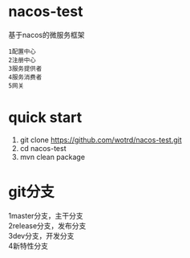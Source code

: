 # nacos-test
基于nacos的微服务框架  


``1配置中心``  
``2注册中心``  
``3服务提供者``  
``4服务消费者``  
``5网关``  

# quick start  
1. git clone https://github.com/wotrd/nacos-test.git  
2. cd nacos-test  
3. mvn clean package  
  
# git分支  
1master分支，主干分支  
2release分支，发布分支  
3dev分支，开发分支  
4新特性分支
